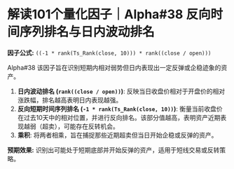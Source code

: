 # 解读101个量化因子｜Alpha#38 反向时间序列排名与日内波动排名

**因子公式:** `((-1 * rank(Ts_Rank(close, 10))) * rank((close / open)))`

Alpha#38 该因子旨在识别短期内相对弱势但日内表现出一定反弹或企稳迹象的资产。

1. **日内波动排名 (`rank((close / open))`)**: 反映当日收盘价相对于开盘价的相对涨跌幅，排名越高表明日内表现越强。
2. **反向短期时间序列排名 (`-1 * rank(Ts_Rank(close, 10))`)**: 衡量当前收盘价在过去10天中的相对位置，并进行反向排名。该部分值越高，表明资产近期表现越弱（超卖），可能存在反转机会。
3. **乘积**: 将两者相乘，旨在捕捉那些近期超卖但当日开始企稳或反弹的资产。

**预期效果:** 识别出可能处于短期底部并开始反弹的资产，适用于短线交易或反转策略。

